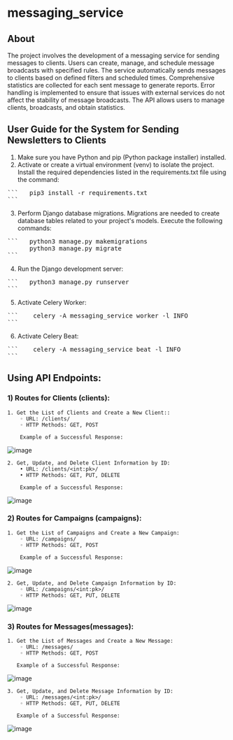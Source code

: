 # messaging_service

## About

The project involves the development of a messaging service for
sending messages to clients. Users can create, manage, and schedule
message broadcasts with specified rules. The service automatically
sends messages to clients based on defined filters and scheduled times.
Comprehensive statistics are collected for each sent message to
generate reports. Error handling is implemented to ensure that issues
with external services do not affect the stability of message broadcasts.
The API allows users to manage clients, broadcasts, and obtain
statistics.

## User Guide for the System for Sending Newsletters to Clients
1. Make sure you have Python and pip (Python package installer) installed.
2. Activate or create a virtual environment (venv) to isolate the project.
  Install the required dependencies listed in the requirements.txt file using the command:

<pre>
```   pip3 install -r requirements.txt
```
</pre>

3.  Perform Django database migrations. Migrations are needed to create database tables related to your project's models. Execute the following commands:
<pre>
```   python3 manage.py makemigrations
      python3 manage.py migrate
```
</pre>

4.  Run the Django development server:
<pre>
```   python3 manage.py runserver
```
</pre>
    
5. Activate Celery Worker:
<pre>
```    celery -A messaging_service worker -l INFO
```
</pre>

6. Activate Celery Beat:
<pre>
```    celery -A messaging_service beat -l INFO
```
</pre>


      


## Using API Endpoints:

  ### 1) Routes for Clients (clients):
  
    1. Get the List of Clients and Create a New Client::
        ◦ URL: /clients/
        ◦ HTTP Methods: GET, POST

        Example of a Successful Response:
        
  ![image](https://github.com/i3cpu/messaging_service/assets/106595656/a52cf054-db73-44bd-863d-2fa30a3ce36e)


    2. Get, Update, and Delete Client Information by ID:
        • URL: /clients/<int:pk>/
        • HTTP Methods: GET, PUT, DELETE

        Example of a Successful Response:
        
  ![image](https://github.com/i3cpu/messaging_service/assets/106595656/7ef79711-dd6a-49b5-94fd-99fb243d0985)

  ### 2) Routes for Campaigns (сampaigns):

    1. Get the List of Campaigns and Create a New Campaign:
        ◦ URL: /campaigns/
        ◦ HTTP Methods: GET, POST

        Example of a Successful Response:

![image](https://github.com/i3cpu/messaging_service/assets/106595656/5f363ed9-dd81-49fc-ad58-231d7855625a)

  
    2. Get, Update, and Delete Campaign Information by ID:
        ◦ URL: /campaigns/<int:pk>/
        ◦ HTTP Methods: GET, PUT, DELETE 


![image](https://github.com/i3cpu/messaging_service/assets/106595656/35d73dff-85ef-4c19-8d6b-0416f25a4af3)


 ### 3) Routes for Messages(messages):
    1. Get the List of Messages and Create a New Message:
        ◦ URL: /messages/
        ◦ HTTP Methods: GET, POST
       
       Example of a Successful Response:

![image](https://github.com/i3cpu/messaging_service/assets/106595656/4234d3a3-69cb-4e8d-b461-a3d56a444584)

       

    3. Get, Update, and Delete Message Information by ID:
        ◦ URL: /messages/<int:pk>/
        ◦ HTTP Methods: GET, PUT, DELETE

       Example of a Successful Response:

![image](https://github.com/i3cpu/messaging_service/assets/106595656/9fefbe0d-d099-4c0b-bbe1-11087eb1f603)










        




